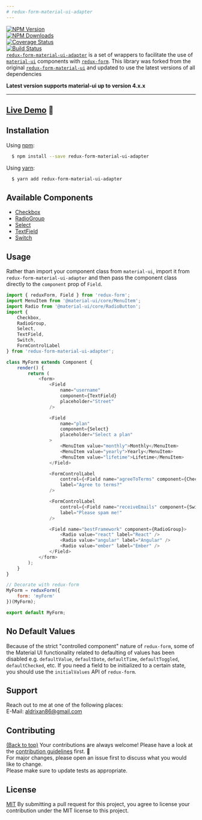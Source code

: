 ```yaml
---
# redux-form-material-ui-adapter
---
```


[![NPM Version](https://img.shields.io/npm/v/redux-form-material-ui-adapter.svg?style=flat-square)](https://www.npmjs.com/package/redux-form-material-ui-adapter)  
[![NPM Downloads](https://img.shields.io/npm/dm/redux-form-material-ui-adapter.svg?style=flat-square)](https://www.npmjs.com/package/redux-form-material-ui-adapter)  
[![Coverage Status](https://coveralls.io/repos/github/Aldrixan/redux-form-material-ui-adapter/badge.svg?branch=master)](https://coveralls.io/github/Aldrixan/redux-form-material-ui-adapter?branch=master)  
[![Build Status](https://travis-ci.com/Aldrixan/redux-form-material-ui-adapter.svg?branch=master)](https://travis-ci.com/Aldrixan/redux-form-material-ui-adapter)  
[`redux-form-material-ui-adapter`](https://github.com/Aldrixan/redux-form-material-ui) is a set of wrappers to facilitate the use of [`material-ui`](https://github.com/callemall/material-ui) components with [`redux-form`](https://github.com/erikras/redux-form). This library was forked from the original [`redux-form-material-ui`](https://github.com/erikras/redux-form-material-ui) and updated to use the latest versions of all dependencies

**Latest version supports material-ui up to version 4.x.x**

---

## [Live Demo](http://erikras.github.io/redux-form-material-ui/) :eyes:

## Installation

Using [npm](https://www.npmjs.org/):

```bash
  $ npm install --save redux-form-material-ui-adapter
```

Using [yarn](https://yarnpkg.com):

```bash
  $ yarn add redux-form-material-ui-adapter
```

## Available Components

-   [Checkbox](https://material-ui.com/api/checkbox/)
-   [RadioGroup](https://material-ui.com/api/radio-group/)
-   [Select](https://material-ui.com/api/select/)
-   [TextField](https://material-ui.com/api/text-field/)
-   [Switch](https://material-ui.com/api/switch/)

## Usage

Rather than import your component class from `material-ui`, import it from `redux-form-material-ui-adapter`
and then pass the component class directly to the `component` prop of `Field`.

```js
import { reduxForm, Field } from 'redux-form';
import MenuItem from '@material-ui/core/MenuItem';
import Radio from '@material-ui/core/RadioButton';
import {
    Checkbox,
    RadioGroup,
    Select,
    TextField,
    Switch,
    FormControlLabel
} from 'redux-form-material-ui-adapter';

class MyForm extends Component {
    render() {
        return (
            <form>
                <Field
                    name="username"
                    component={TextField}
                    placeholder="Street"
                />

                <Field
                    name="plan"
                    component={Select}
                    placeholder="Select a plan"
                >
                    <MenuItem value="monthly">Monthly</MenuItem>
                    <MenuItem value="yearly">Yearly</MenuItem>
                    <MenuItem value="lifetime">Lifetime</MenuItem>
                </Field>

                <FormControlLabel
                    control={<Field name="agreeToTerms" component={Checkbox} />}
                    label="Agree to terms?"
                />

                <FormControlLabel
                    control={<Field name="receiveEmails" component={Switch} />}
                    label="Please spam me!"
                />

                <Field name="bestFramework" component={RadioGroup}>
                    <Radio value="react" label="React" />
                    <Radio value="angular" label="Angular" />
                    <Radio value="ember" label="Ember" />
                </Field>
            </form>
        );
    }
}

// Decorate with redux-form
MyForm = reduxForm({
    form: 'myForm'
})(MyForm);

export default MyForm;
```

## No Default Values

Because of the strict "controlled component" nature of `redux-form`, some of the Material UI functionality related to defaulting of values has been disabled e.g. `defaultValue`, `defaultDate`, `defaultTime`, `defaultToggled`, `defaultChecked`, etc. If you need a field to be initialized to a certain state, you should use the `initialValues` API of `redux-form`.

## Support

Reach out to me at one of the following places:  
E-Mail: aldrixan86@gmail.com

## Contributing

[(Back to top)](#table-of-contents)
Your contributions are always welcome! Please have a look at the [contribution guidelines](CONTRIBUTING.md) first. :tada:  
For major changes, please open an issue first to discuss what you would like to change.  
Please make sure to update tests as appropriate.

## License

[MIT](https://choosealicense.com/licenses/mit/)
By submitting a pull request for this project, you agree to license your contribution under the MIT license to this project.
